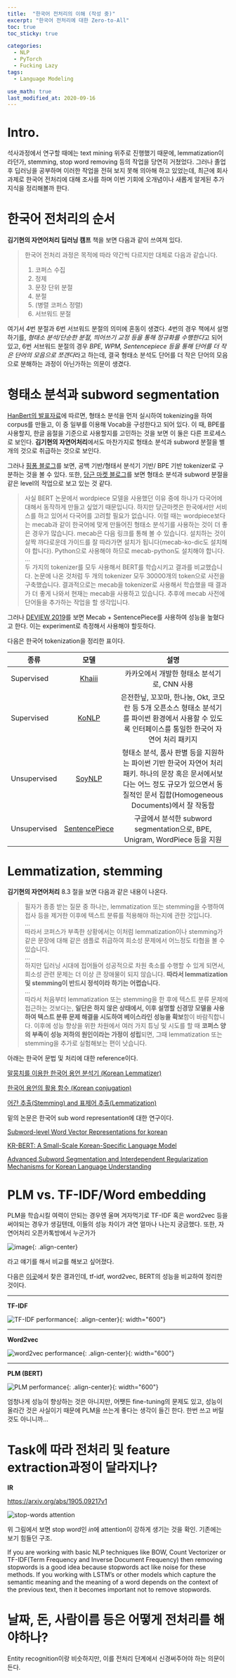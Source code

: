 ```yaml
---
title:  "한국어 전처리의 이해 (작성 중)"
excerpt: "한국어 전처리에 대한 Zero-to-All"
toc: true
toc_sticky: true

categories:
  - NLP
  - PyTorch
  - Fucking Lazy
tags:
  - Language Modeling

use_math: true
last_modified_at: 2020-09-16
---
```


# Intro.

석사과정에서 연구할 때에는 text mining 위주로 진행했기 때문에, lemmatization이라던가, stemming, stop word removing 등의 작업을 당연히 거쳤었다. 그러나 졸업 후 딥러닝을 공부하며 이러한 작업을 전혀 보지 못해 의아해 하고 있었는데, 최근에 회사 과제로 한국어 전처리에 대해 조사를 하며 이번 기회에 오개념이나 새롭게 알게된 추가 지식을 정리해볼까 한다.

# 한국어 전처리의 순서

**김기현의 자연어처리 딥러닝 캠프** 책을 보면 다음과 같이 쓰여져 있다.
> 한국어 전처리 과정은 목적에 따라 약간씩 다르지만 대체로 다음과 같습니다.  
> 1. 코퍼스 수집
> 2. 정제
> 3. 문장 단위 분절
> 4. 분절
> 5. (병렬 코퍼스 정렬)
> 6. 서브워드 분절

여기서 4번 분절과 6번 서브워드 분절의 의미에 혼동이 생겼다. 4번의 경우 책에서 설명하기를, *형태소 분석/단순한 분절, 띄어쓰기 교정 등을 통해 정규화를 수행한다*고 되어 있고, 6번 서브워드 분절의 경우 *BPE, WPM, Sentencepiece 등을 통해 단어를 더 작은 단어의 모음으로 쪼갠다*라고 하는데, 결국 형태소 분석도 단어를 더 작은 단어의 모음으로 분해하는 과정이 아닌가하는 의문이 생겼다.

# 형태소 분석과 subword segmentation

[HanBert의 발표자료](https://www.slideshare.net/YoungHCHO/hanbert-korquad-20-by-twoblock-ai)에 따르면, 형태소 분석을 먼저 실시하여 tokenizing을 하여 corpus를 만들고, 이 중 일부를 이용해 Vocab을 구성한다고 되어 있다. 이 때, BPE를 사용할지, 한글 음절을 기준으로 사용할지를 고민하는 것을 보면 이 둘은 다른 프로세스로 보인다. **김기현의 자연어처리**에서도 마찬가지로 형태소 분석과 subword 분절을 별개의 것으로 취급하는 것으로 보인다.

그러나 [핑퐁 블로그](https://blog.pingpong.us/dialog-bert-tokenizer/)를 보면, 공백 기반/형태서 분석기 기반/ BPE 기반 tokenizer로 구분하는 것을 볼 수 있다. 또한, [당근 마켓 블로그](https://medium.com/daangn/%EB%94%A5%EB%9F%AC%EB%8B%9D%EC%9C%BC%EB%A1%9C-%EB%8F%99%EB%84%A4%EC%83%9D%ED%99%9C-%EA%B2%8C%EC%8B%9C%EA%B8%80-%ED%95%84%ED%84%B0%EB%A7%81%ED%95%98%EA%B8%B0-263cfe4bc58d)를 보면 형태소 분석과 subword 분절을 같은 level의 작업으로 보고 있는 것 같다. 

> 사실 BERT 논문에서 wordpiece 모델을 사용했던 이유 중에 하나가 다국어에 대해서 동작하게 만들고 싶었기 때문입니다. 하지만 당근마켓은 한국에서만 서비스를 하고 있어서 다국어를 고려할 필요가 없습니다. 이럴 때는 wordpiece보다는 mecab과 같이 한국어에 맞게 만들어진 형태소 분석기를 사용하는 것이 더 좋은 경우가 많습니다. mecab은 다음 링크를 통해 볼 수 있습니다. 설치하는 것이 살짝 까다로운데 가이드를 잘 따라가면 설치가 됩니다(mecab-ko-dic도 설치해야 합니다). Python으로 사용해야 하므로 mecab-python도 설치해야 합니다.  
...  
두 가지의 tokenizer를 모두 사용해서 BERT를 학습시키고 결과를 비교했습니다. 논문에 나온 것처럼 두 개의 tokenizer 모두 30000개의 token으로 사전을 구축했습니다. 결과적으로는 mecab을 tokenizer로 사용해서 학습했을 때 결과가 더 좋게 나와서 현재는 mecab을 사용하고 있습니다. 추후에 mecab 사전에 단어들을 추가하는 작업을 할 생각입니다.

그러나 [DEVIEW 2019](https://deview.kr/2019/schedule/285)를 보면 Mecab + SentencePiece를 사용하여 성능을 높혔다고 한다. 이는 experiment로 측정해서 사용해야 할듯하다.

다음은 한국어 tokenization을 정리한 표이다.

| 종류 | 모델 | 설명
| --- | :---: | :---: |
| Supervised | [Khaiii](https://github.com/kakao/khaiii) | 카카오에서 개발한 형태소 분석기로, CNN 사용 |
| Supervised | [KoNLP](https://konlpy-ko.readthedocs.io/ko/v0.4.3/) | 은전한닢, 꼬꼬마, 한나눔, Okt, 코모란 등 5개 오픈소스 형태소 분석기를 파이썬 환경에서 사용할 수 있도록 인터페이스를 통일한 한국어 자연어 처리 패키지 |
| Unsupervised | [SoyNLP](https://github.com/lovit/soynlp) |  형태소 분석, 품사 판별 등을 지원하는 파이썬 기반 한국어 자연어 처리 패키. 하나의 문장 혹은 문서에서보다는 어느 정도 규모가 있으면서 동질적인 문서 집합(Homogeneous Documents)에서 잘 작동함 |
| Unsupervised | [SentencePiece](https://github.com/google/sentencepiece) | 구글에서 분석한 subword segmentation으로, BPE, Unigram, WordPiece 등을 지원 |

# Lemmatization, stemming

**김기현의 자연어처리** 8.3 절을 보면 다음과 같은 내용이 나온다.
> 필자가 종종 받는 질문 중 하나는, lemmatization 또는 stemming을 수행하여 접사 등을 제거한 이후에 텍스트 분류를 적용해야 하는지에 관한 것입니다.  
...  
따라서 코퍼스가 부족한 상황에서는 이처럼 lemmatization이나 stemming가 같은 문장에 대해 같은 샘플로 취급하여 희소성 문제에서 어느정도 타협을 볼 수 있습니다.  
...   
하지만 딥러닝 시대에 접어들어 성공적으로 차원 축소를 수행할 수 있게 되면서, 희소성 관련 문제는 더 이상 큰 장애물이 되지 않습니다. **따라서 lemmatization 및 stemming이 반드시 정석이라 하기는 어렵습니다.**  
...  
따라서 처음부터 lemmatization 또는 stemming을 한 후에 텍스트 분류 문제에 접근하는 것보다는, **일단은 하지 않은 상태에서, 이후 설명할 신경망 모델을 사용하여 텍스트 분류 문제 해결을 시도하여 베이스라인 성능을 확보**함이 바람직합니다. 이후에 성능 향상을 위한 차원에서 여러 가지 튜닝 및 시도를 할 때 **코퍼스 양의 부족이 성능 저하의 원인이라는 가정이 성립**되면, 그때 lemmatization 또는 stemming을 추가로 실험해보는 편이 낫습니다.

아래는 한국어 문법 및 처리에 대한 reference이다. 

[말뭉치를 이용한 한국어 용언 분석기 (Korean Lemmatizer) ](https://lovit.github.io/nlp/2019/01/22/trained_kor_lemmatizer/)

[한국어 용언의 활용 함수 (Korean conjugation)](https://lovit.github.io/nlp/2018/06/11/conjugator/)

[어간 추출(Stemming) and 표제어 추출(Lemmatization)](https://settlelib.tistory.com/57)

밑의 논문은 한국어 sub word representation에 대한 연구이다.

[Subword-level Word Vector Representations for korean](https://catsirup.github.io/ai/2020/03/12/subword-level-word-vector-representations-for-korean.html)

[KR-BERT: A Small-Scale Korean-Specific Language Model](https://www.semanticscholar.org/paper/KR-BERT%3A-A-Small-Scale-Korean-Specific-Language-Lee-Jang/c0ba595b2bef54f2552ec4716bb187901f52f4a3)

[Advanced Subword Segmentation and Interdependent Regularization Mechanisms for Korean Language Understanding](https://ieeexplore.ieee.org/document/8903977)

# PLM vs. TF-IDF/Word embedding

PLM을 학습시킬 여력이 안되는 경우엔 울며 겨자먹기로 TF-IDF 혹은 word2vec 등을 써야되는 경우가 생길텐데, 이들의 성능 차이가 과연 얼마나 나는지 궁금했다. 또한, 자연어처리 오픈카톡방에서 누군가가 

![image](https://user-images.githubusercontent.com/47516855/93410635-46a20580-f8d4-11ea-9cfc-c096b04ce569.png){: .align-center}

라고 얘기를 해서 비교를 해보고 싶어졌다.

다음은 [이곳](https://towardsdatascience.com/text-classification-with-nlp-tf-idf-vs-word2vec-vs-bert-41ff868d1794)에서 찾은 결과인데, tf-idf, word2vec, BERT의 성능을 비교하여 정리한 것이다.

---


**TF-IDF**

![TF-IDF performance](https://miro.medium.com/max/764/1*iPL_8iJOuTJ_mrLvftwUEw.png){: .align-center}{: width="600"}

---

**Word2vec**

![word2vec performance](https://miro.medium.com/max/764/1*a39MMTNXnDaFOKFur2Z7xQ.png){: .align-center}{: width="600"}

---

**PLM (BERT)**

![PLM performance](https://miro.medium.com/max/764/1*NsiKi7b0JGlCQPLpeVkftA.png){: .align-center}{: width="600"}


엄청나게 성능이 향상하는 것은 아니지만, 어쨋든 fine-tuning의 문제도 있고, 성능이 올라간 것은 사실이기 때문에 PLM을 쓰는게 좋다는 생각이 들긴 한다. 한번 쓰고 버릴 것도 아니니까...


# Task에 따라 전처리 및 feature extraction과정이 달라지나?

**IR**

https://arxiv.org/abs/1905.09217v1

![stop-words attention](https://user-images.githubusercontent.com/40360823/72411227-d45dac00-37ad-11ea-9732-eabe3027eb33.png)

위 그림에서 보면 stop word인 *in*에 attention이 강하게 생기는 것을 확인. 기존에는 보기 힘들던 구조.


If you are working with basic NLP techniques like BOW, Count Vectorizer or TF-IDF(Term Frequency and Inverse Document Frequency) then removing stopwords is a good idea because stopwords act like noise for these methods. If you working with LSTM’s or other models which capture the semantic meaning and the meaning of a word depends on the context of the previous text, then it becomes important not to remove stopwords.


# 날짜, 돈, 사람이름 등은 어떻게 전처리를 해야하나?

Entity recognition이랑 비슷하지만, 이를 전처리 단계에서 신경써주어야 하는 의문이 든다.